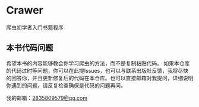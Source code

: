 # Crawer
爬虫初学者入门书籍程序

## 本书代码问题
希望本书的内容能够教会你学习爬虫的方法，而不是复制粘贴代码。
如果本仓库的代码过时等问题，你可以在此提Issues，也可以与联系出版社反馈，我将尽快的回答你，并且更新修复后的代码在本仓库。也可以直接邮箱对我提问，详细说明你遇到的问题，请反复检查确保是代码的问题再问。

我的邮箱：2835809579@qq.com
